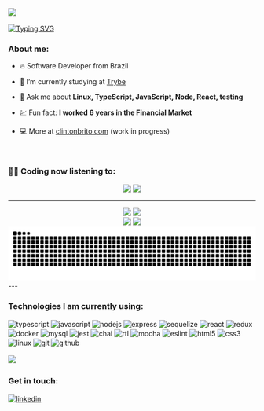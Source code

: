 <div>
<img src="https://user-images.githubusercontent.com/105871036/229656979-a98da0e7-f07a-4f4f-b06b-9c023b066859.gif"><br>
</div>

[![Typing SVG](https://readme-typing-svg.demolab.com?font=Fira+Code&size=12&pause=1000&width=435&lines=Hello+there!+👋)](https://git.io/typing-svg)
<br>

### About me:
- 🔥 Software Developer from Brazil

- 🔭 I’m currently studying at [Trybe](https://github.com/Tryber)

- 💬 Ask me about **Linux, TypeScript, JavaScript, Node, React, testing**

- 💹 Fun fact: **I worked 6 years in the Financial Market**

- 💻 More at [clintonbrito.com](https://clintonbrito.com) (work in progress)
<br><br><br>

### 👨‍💻 Coding now listening to:
<div style="display: inline_block" align="center">
    <img height="280em" src="https://spotify-github-profile.vercel.app/api/view?uid=clintongeeks&cover_image=true&theme=default&show_offline=true&background_color=212121&interchange=false&bar_color=53b14f&bar_color_cover=true">
    <img height="280em" src="https://spotify-recently-played-readme.vercel.app/api?user=clintongeeks&unique={true|1|on|yes}">
</div>

---

<div style="display: inline_block" align="center">
    <img height="180em" src="https://github-readme-stats.vercel.app/api?username=clintonbrito&show_icons=true&theme=dracula">
    <img height="180em" src="https://github-readme-stats.vercel.app/api/top-langs/?username=clintonbrito&layout=compact&theme=dracula">
</div>

<div style="display: inline_block" align="center">
    <img height="135em" src="https://streak-stats.demolab.com?user=clintonbrito&theme=dracula">
    <img height="135em" src="http://github-profile-summary-cards.vercel.app/api/cards/profile-details?username=clintonbrito&theme=dracula">
</div>

<div align="center">
    <img src="https://github.com/clintonbrito/clintonbrito/blob/output/github-contribution-grid-snake-dark.svg">
</div>
---

### Technologies I am currently using:
<div style="display: inline_block">
    <img align="center" alt="typescript" height="20" src="https://img.shields.io/badge/-TypeScript-05122A?style=flat&logo=typescript" />
    <img align="center" alt="javascript" height="20" src="https://img.shields.io/badge/-JavaScript-05122A?style=flat&logo=javascript" />
    <img align="center" alt="nodejs" height="20" src="https://img.shields.io/badge/-Node.JS-05122A?style=flat&logo=node.js" />
    <img align="center" alt="express" height="20" src="https://img.shields.io/badge/-Express-05122A?style=flat&logo=express" />
    <img align="center" alt="sequelize" height="20" src="https://img.shields.io/badge/-Sequelize-05122A?style=flat&logo=sequelize" />
    <img align="center" alt="react" height="20" src="https://img.shields.io/badge/-React-05122A?style=flat&logo=react" />
    <img align="center" alt="redux" height="20" src="https://img.shields.io/badge/-Redux-05122A?style=flat&logo=redux" />
    <img align="center" alt="docker" height="20" src="https://img.shields.io/badge/-Docker-05122A?style=flat&logo=docker" />
    <img align="center" alt="mysql" height="20" src="https://img.shields.io/badge/-MySQL-05122A?style=flat&logo=mysql" />
    <img align="center" alt="jest" height="20" src="https://img.shields.io/badge/-Jest-05122A?style=flat&logo=jest" />
    <img align="center" alt="chai" height="20" src="https://img.shields.io/badge/-Chai-05122A?style=flat&logo=chai" />
    <img align="center" alt="rtl" height="20" src="https://img.shields.io/badge/-React%20Testing%20Library-05122A?style=flat&logo=rtl" />
    <img align="center" alt="mocha" height="20" src="https://img.shields.io/badge/-Mocha-05122A?style=flat&logo=mocha" />
    <img align="center" alt="eslint" height="20" src="https://img.shields.io/badge/-ESLint-05122A?style=flat&logo=eslint" />
    <img align="center" alt="html5" height="20" src="https://img.shields.io/badge/-HTML5-05122A?style=flat&logo=html5" />
    <img align="center" alt="css3" height="20" src="https://img.shields.io/badge/-CSS3-05122A?style=flat&logo=css3" />
    <img align="center" alt="linux" height="20" src="https://img.shields.io/badge/-Linux-05122A?style=flat&logo=linux" />
    <img align="center" alt="git" height="20" src="https://img.shields.io/badge/-Git-05122A?style=flat&logo=git" />
    <img align="center" alt="github" height="20" src="https://img.shields.io/badge/-GitHub-05122A?style=flat&logo=github" />
</div>

<br>
<div>
    <img src="https://user-images.githubusercontent.com/105871036/229659538-87ab2ec3-c584-4781-8d97-97bfd143f654.gif">
</div>

### Get in touch:
<a href="https://linkedin.com/in/clintonbrito" target="_blank">
  <img align="center" height="20" src="https://img.shields.io/badge/-clintonbrito-05122A?style=flat&logo=linkedin" alt="linkedin"/>
</a>
